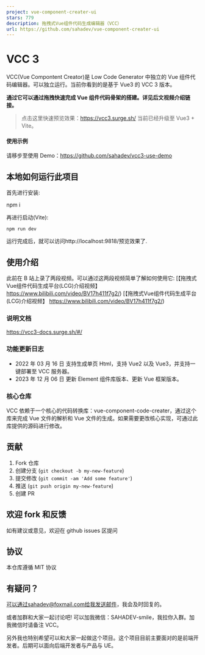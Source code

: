 ```yaml
---
project: vue-component-creater-ui
stars: 779
description: 拖拽式Vue组件代码生成编辑器（VCC）
url: https://github.com/sahadev/vue-component-creater-ui
---
```


VCC 3
=====

VCC(Vue Compontent Creator)是 Low Code Generator 中独立的 Vue 组件代码编辑器。可以独立运行。当前你看到的是基于 Vue3 的 VCC 3 版本。

**通过它可以通过拖拽快速完成 Vue 组件代码骨架的搭建。详见后文视频介绍链接。**

> 点击这里快速预览效果：https://vcc3.surge.sh/ 当前已经升级至 Vue3 + Vite。

#### 使用示例

请移步至使用 Demo：https://github.com/sahadev/vcc3-use-demo

本地如何运行此项目
---------

首先进行安装:

npm i

再进行启动(Vite):

```
npm run dev
```

运行完成后，就可以访问http://localhost:9818/预览效果了.

使用介绍
----

此前在 B 站上录了两段视频。可以通过这两段视频简单了解如何使用它: \[【拖拽式Vue组件代码生成平台(LCG)介绍视频】 https://www.bilibili.com/video/BV17h411f7g2/) \[【拖拽式Vue组件代码生成平台(LCG)介绍视频】 https://www.bilibili.com/video/BV17h411f7g2/)

### 说明文档

https://vcc3-docs.surge.sh/#/

### 功能更新日志

-   2022 年 03 月 16 日 支持生成单页 Html，支持 Vue2 以及 Vue3，并支持一键部署至 VCC 服务器。
-   2023 年 12 月 06 日 更新 Element 组件库版本、更新 Vue 框架版本。

### 核心仓库

VCC 依赖于一个核心的代码转换库：vue-component-code-creater，通过这个库来完成 Vue 文件的解析和 Vue 文件的生成。如果需要更改核心实现，可通过此库提供的源码进行修改。

贡献
--

1.  Fork 仓库
2.  创建分支 (`git checkout -b my-new-feature`)
3.  提交修改 (`git commit -am 'Add some feature'`)
4.  推送 (`git push origin my-new-feature`)
5.  创建 PR

欢迎 fork 和反馈
-----------

如有建议或意见，欢迎在 github issues 区提问

协议
--

本仓库遵循 MIT 协议

有疑问？
----

可以通过sahadev@foxmail.com给我发送邮件，我会及时回复的。

或者加群和大家一起讨论吧! 可以加我微信：SAHADEV-smile，我拉你入群。加我微信时请备注 VCC。

另外我也特别希望可以和大家一起做这个项目。这个项目目前主要面对的是前端开发者。后期可以面向后端开发者与产品与 UE。
